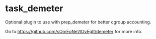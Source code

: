 # task_demeter
Optional plugin to use with prep_demeter for better cgroup accounting.

Go to https://github.com/sOmEoNe2lOvEgIt/demeter for more info.
